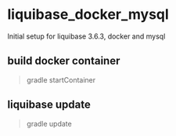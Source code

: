 # liquibase_docker_mysql
Initial setup for liquibase 3.6.3, docker and mysql


## build docker container

> gradle startContainer


## liquibase update

> gradle update
